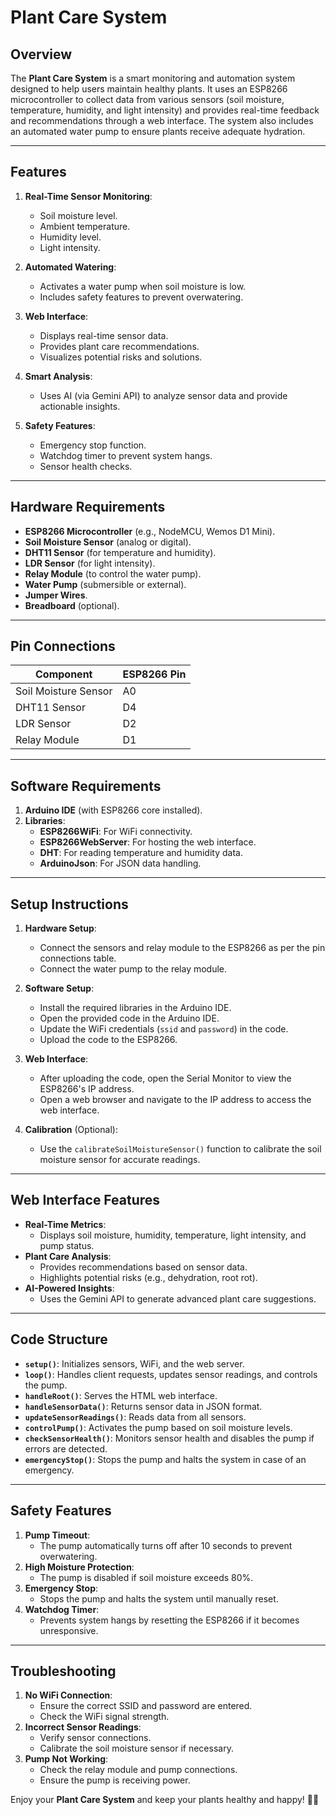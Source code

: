 # Plant Care System

## Overview
The **Plant Care System** is a smart monitoring and automation system designed to help users maintain healthy plants. It uses an ESP8266 microcontroller to collect data from various sensors (soil moisture, temperature, humidity, and light intensity) and provides real-time feedback and recommendations through a web interface. The system also includes an automated water pump to ensure plants receive adequate hydration.

---

## Features
1. **Real-Time Sensor Monitoring**:
   - Soil moisture level.
   - Ambient temperature.
   - Humidity level.
   - Light intensity.

2. **Automated Watering**:
   - Activates a water pump when soil moisture is low.
   - Includes safety features to prevent overwatering.

3. **Web Interface**:
   - Displays real-time sensor data.
   - Provides plant care recommendations.
   - Visualizes potential risks and solutions.

4. **Smart Analysis**:
   - Uses AI (via Gemini API) to analyze sensor data and provide actionable insights.

5. **Safety Features**:
   - Emergency stop function.
   - Watchdog timer to prevent system hangs.
   - Sensor health checks.

---

## Hardware Requirements
- **ESP8266 Microcontroller** (e.g., NodeMCU, Wemos D1 Mini).
- **Soil Moisture Sensor** (analog or digital).
- **DHT11 Sensor** (for temperature and humidity).
- **LDR Sensor** (for light intensity).
- **Relay Module** (to control the water pump).
- **Water Pump** (submersible or external).
- **Jumper Wires**.
- **Breadboard** (optional).

---

## Pin Connections
| Component               | ESP8266 Pin |
|-------------------------|-------------|
| Soil Moisture Sensor    | A0          |
| DHT11 Sensor            | D4          |
| LDR Sensor              | D2          |
| Relay Module            | D1          |

---

## Software Requirements
1. **Arduino IDE** (with ESP8266 core installed).
2. **Libraries**:
   - **ESP8266WiFi**: For WiFi connectivity.
   - **ESP8266WebServer**: For hosting the web interface.
   - **DHT**: For reading temperature and humidity data.
   - **ArduinoJson**: For JSON data handling.

---

## Setup Instructions
1. **Hardware Setup**:
   - Connect the sensors and relay module to the ESP8266 as per the pin connections table.
   - Connect the water pump to the relay module.

2. **Software Setup**:
   - Install the required libraries in the Arduino IDE.
   - Open the provided code in the Arduino IDE.
   - Update the WiFi credentials (`ssid` and `password`) in the code.
   - Upload the code to the ESP8266.

3. **Web Interface**:
   - After uploading the code, open the Serial Monitor to view the ESP8266's IP address.
   - Open a web browser and navigate to the IP address to access the web interface.

4. **Calibration** (Optional):
   - Use the `calibrateSoilMoistureSensor()` function to calibrate the soil moisture sensor for accurate readings.

---

## Web Interface Features
- **Real-Time Metrics**:
  - Displays soil moisture, humidity, temperature, light intensity, and pump status.
- **Plant Care Analysis**:
  - Provides recommendations based on sensor data.
  - Highlights potential risks (e.g., dehydration, root rot).
- **AI-Powered Insights**:
  - Uses the Gemini API to generate advanced plant care suggestions.

---

## Code Structure
- **`setup()`**: Initializes sensors, WiFi, and the web server.
- **`loop()`**: Handles client requests, updates sensor readings, and controls the pump.
- **`handleRoot()`**: Serves the HTML web interface.
- **`handleSensorData()`**: Returns sensor data in JSON format.
- **`updateSensorReadings()`**: Reads data from all sensors.
- **`controlPump()`**: Activates the pump based on soil moisture levels.
- **`checkSensorHealth()`**: Monitors sensor health and disables the pump if errors are detected.
- **`emergencyStop()`**: Stops the pump and halts the system in case of an emergency.

---

## Safety Features
1. **Pump Timeout**:
   - The pump automatically turns off after 10 seconds to prevent overwatering.
2. **High Moisture Protection**:
   - The pump is disabled if soil moisture exceeds 80%.
3. **Emergency Stop**:
   - Stops the pump and halts the system until manually reset.
4. **Watchdog Timer**:
   - Prevents system hangs by resetting the ESP8266 if it becomes unresponsive.

---

## Troubleshooting
1. **No WiFi Connection**:
   - Ensure the correct SSID and password are entered.
   - Check the WiFi signal strength.
2. **Incorrect Sensor Readings**:
   - Verify sensor connections.
   - Calibrate the soil moisture sensor if necessary.
3. **Pump Not Working**:
   - Check the relay module and pump connections.
   - Ensure the pump is receiving power.

Enjoy your **Plant Care System** and keep your plants healthy and happy! 🌱😊
